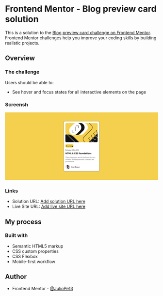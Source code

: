 # Frontend Mentor - Blog preview card solution

This is a solution to the [Blog preview card challenge on Frontend Mentor](https://www.frontendmentor.io/challenges/blog-preview-card-ckPaj01IcS). Frontend Mentor challenges help you improve your coding skills by building realistic projects. 




## Overview

### The challenge

Users should be able to:

- See hover and focus states for all interactive elements on the page

### Screensh
![](image.png)

### Links

- Solution URL: [Add solution URL here](https://github.com/JulioPe13/Blog-preview-card)
- Live Site URL: [Add live site URL here](https://blog-preview-card-psi-three.vercel.app/)

## My process

### Built with

- Semantic HTML5 markup
- CSS custom properties
- CSS Flexbox
- Mobile-first workflow


## Author

- Frontend Mentor - [@JulioPe13](https://www.frontendmentor.io/profile/JulioPe13)


